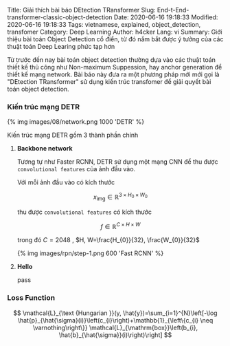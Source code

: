 Title: Giải thích bài báo DEtection TRansformer
Slug: End-t-End-transformer-classic-object-detection
Date: 2020-06-16 19:18:33
Modified: 2020-06-16 19:18:33
Tags: vietnamese, explained, object_detection, transfomer
Category: Deep Learning
Author: h4cker
Lang: vi
Summary: Giới thiệu bài toán Object Detection cổ điển, từ đó nắm bắt được ý tưởng của các thuật toán Deep Learing phức tạp hơn

Từ trước đến nay bài toán object detection thường dựa vào các thuật toán thiết kế thủ công như Non-maximum Suppession, hay anchor generation để thiết kế mạng network. Bài báo này đưa ra một phương pháp mới mới gọi là "DEtection TRansformer" sử dụng kiến trúc transfomer để giải quyết bài toán object detection.

### Kiến trúc mạng DETR

{% img  images/08/network.png 1000  'DETR' %}

Kiến trúc mạng DETR gồm 3 thành phần chính

1. __Backbone network__
    
    Tương tự như Faster RCNN, DETR sử dụng một mạng CNN để thu được `convolutional features` của ảnh đầu vào. 

    Với mỗi ảnh đầu vào có kích thước

    $$x_{\mathrm{img}} \in \mathbb{R}^{3 \times H_{0} \times W_{0}}$$

    thu được `convolutional features` có kích thước 

    $$f \in \mathbb{R}^{C \times H \times W} $$
    
    trong đó $C=2048$ , $H, W=\frac{H_{0}}{32}, \frac{W_{0}}{32}$


    {% img  images/rpn/step-1.png 600  'Fast RCNN' %}

2. __Hello__    
    
    pass




### Loss Function

$$
\mathcal{L}_{\text {Hungarian }}(y, \hat{y})=\sum_{i=1}^{N}\left[-\log \hat{p}_{\hat{\sigma}(i)}\left(c_{i}\right)+\mathbb{1}_{\left\{c_{i} \neq \varnothing\right\}} \mathcal{L}_{\mathrm{box}}\left(b_{i}, \hat{b}_{\hat{\sigma}}(i)\right)\right]
$$


